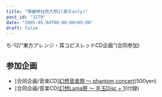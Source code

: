 ```yaml
---
title: "博麗神社例大祭2(東方only)"
post_id: "3279"
date: "2005-05-04T00:00:00+09:00"
draft: false
---
```



ち-12/“東方アレンジ・耳コピスレッドCD企画”(合同参加)
## 参加企画


  * [合同企画/音楽CD][幻想音楽祭 ～ phantom concert](http://tsubu.s104.xrea.com/thcd/)(500yen)
  * [合同企画/音楽CD][幻想Lama祭 ～ 毛玉Disc + 1](http://lama.danmaq.com/lama/)(付録)
